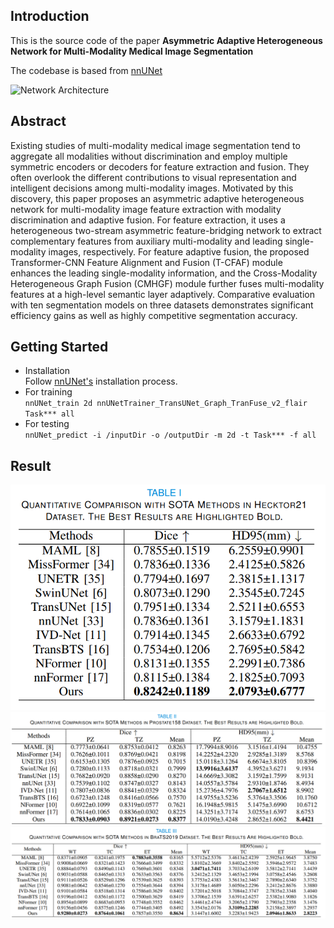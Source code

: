 ## Introduction

This is the source code of the paper <strong>Asymmetric Adaptive Heterogeneous Network for Multi-Modality Medical Image Segmentation</strong>

The codebase is based from [nnUNet](https://github.com/MIC-DKFZ/nnUNet/tree/nnunetv1)

![Network Architecture](/net.png "Network Architecture")


## Abstract

Existing studies of multi-modality medical image segmentation tend to aggregate all modalities without discrimination and employ multiple symmetric encoders or decoders for feature extraction and fusion. They often overlook the different contributions to visual representation and intelligent decisions among multi-modality images. Motivated by this discovery, this paper proposes an asymmetric adaptive heterogeneous network for multi-modality image feature extraction with modality discrimination and adaptive fusion. For feature extraction, it uses a heterogeneous two-stream asymmetric feature-bridging network to extract complementary features from auxiliary multi-modality and leading single-modality images, respectively. For feature adaptive fusion, the proposed Transformer-CNN Feature Alignment and Fusion (T-CFAF) module enhances the leading single-modality information, and the Cross-Modality Heterogeneous Graph Fusion (CMHGF) module further fuses multi-modality features at a high-level semantic layer adaptively. Comparative evaluation with ten segmentation models on three datasets demonstrates significant efficiency gains as well as highly competitive segmentation accuracy. 

## Getting Started

- Installation
  <br /> Follow [nnUNet's](https://github.com/MIC-DKFZ/nnUNet/tree/nnunetv1) installation process.
- For training
  <br /> `nnUNet_train 2d nnUNetTrainer_TransUNet_Graph_TranFuse_v2_flair Task*** all `
- For testing
  <br /> ` nnUNet_predict -i /inputDir -o /outputDir -m 2d -t Task*** -f all `

## Result

![Result of Hecktor21 Dataset](/table_hecktor.png "Result of Hecktor21 Dataset")
![Result of Prostate158 Dataset](/table_prostate.png "Result of Prostate158 Dataset")
![Result of BraTS2019 Dataset](/table_brats.png "Result of BraTS2019 Dataset")
